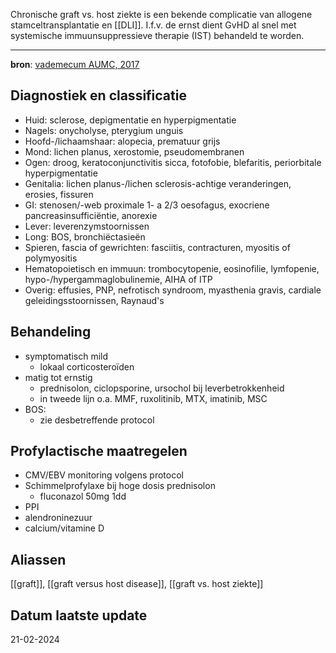 Chronische graft vs. host ziekte is een bekende complicatie van allogene stamceltransplantatie en [[DLI]]. I.f.v. de ernst dient GvHD al snel met systemische immuunsuppressieve therapie (IST) behandeld te worden.
___
**bron**: [vademecum AUMC, 2017](https://vademecum.hematologie.nl/artikelen/celtherapie/allosct/chronische-graft-versus-host-disease-gvhd/)
## Diagnostiek en classificatie
- Huid: sclerose, depigmentatie en hyperpigmentatie
- Nagels: onycholyse, pterygium unguis
- Hoofd-/lichaamshaar: alopecia, prematuur grijs
- Mond: lichen planus, xerostomie, pseudomembranen
- Ogen: droog, keratoconjunctivitis sicca, fotofobie, blefaritis, periorbitale hyperpigmentatie
- Genitalia: lichen planus-/lichen sclerosis-achtige veranderingen, erosies, fissuren
- GI: stenosen/-web proximale 1- a 2/3 oesofagus, exocriene pancreasinsufficiëntie, anorexie
- Lever: leverenzymstoornissen
- Long: BOS, bronchiëctasieën
- Spieren, fascia of gewrichten: fasciitis, contracturen, myositis of polymyositis
- Hematopoietisch en immuun: trombocytopenie, eosinofilie, lymfopenie, hypo-/hypergammaglobulinemie, AIHA of ITP
- Overig: effusies, PNP, nefrotisch syndroom, myasthenia gravis, cardiale geleidingsstoornissen, Raynaud's
## Behandeling
- symptomatisch mild
	- lokaal corticosteroïden
- matig tot ernstig
	- prednisolon, ciclopsporine, ursochol bij leverbetrokkenheid
	- in tweede lijn o.a. MMF, ruxolitinib, MTX, imatinib, MSC
- BOS:
	- zie desbetreffende protocol
## Profylactische maatregelen
- CMV/EBV monitoring volgens protocol
- Schimmelprofylaxe bij hoge dosis prednisolon
	- fluconazol 50mg 1dd
- PPI
- alendroninezuur
- calcium/vitamine D
## Aliassen
[[graft]], [[graft versus host disease]], [[graft vs. host ziekte]]
## Datum laatste update
21-02-2024